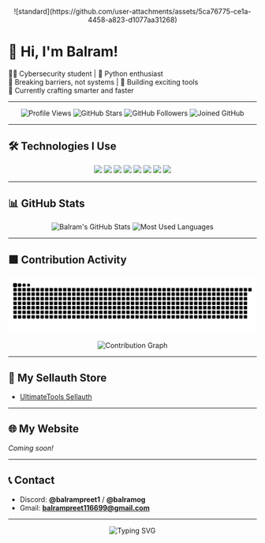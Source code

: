 <!-- Banner Section -->
<p align="center">
  ![standard](https://github.com/user-attachments/assets/5ca76775-ce1a-4458-a823-d1077aa31268)

</p>

# 👋 Hi, I'm Balram!

👨‍💻 Cybersecurity student | 🐍 Python enthusiast  
🔐 Breaking barriers, not systems | 🚀 Building exciting tools  
🎯 Currently crafting smarter and faster

---

<p align="center">
  <img src="https://komarev.com/ghpvc/?username=Balram-1&label=Profile%20Views&color=0e75b6&style=for-the-badge" alt="Profile Views" />
  <img src="https://img.shields.io/github/stars/Balram-1?style=for-the-badge&label=Stars" alt="GitHub Stars" />
  <img src="https://img.shields.io/github/followers/Balram-1?style=for-the-badge&label=Followers" alt="GitHub Followers" />
  <img src="https://img.shields.io/badge/Joined%20GitHub-2022-blueviolet?style=for-the-badge" alt="Joined GitHub" />
</p>

---

## 🛠 Technologies I Use

<p align="center">
  <img src="https://img.shields.io/badge/Python-3776AB?style=for-the-badge&logo=python&logoColor=white" />
  <img src="https://img.shields.io/badge/Bash-4EAA25?style=for-the-badge&logo=gnubash&logoColor=white" />
  <img src="https://img.shields.io/badge/HTML5-E34F26?style=for-the-badge&logo=html5&logoColor=white" />
  <img src="https://img.shields.io/badge/CSS3-1572B6?style=for-the-badge&logo=css3&logoColor=white" />
  <img src="https://img.shields.io/badge/JavaScript-F7DF1E?style=for-the-badge&logo=javascript&logoColor=black" />
  <img src="https://img.shields.io/badge/Linux-FCC624?style=for-the-badge&logo=linux&logoColor=black" />
  <img src="https://img.shields.io/badge/Git-F05032?style=for-the-badge&logo=git&logoColor=white" />
  <img src="https://img.shields.io/badge/VS%20Code-007ACC?style=for-the-badge&logo=visual-studio-code&logoColor=white" />
</p>

---

## 📊 GitHub Stats

<p align="center">
  <img src="https://github-readme-stats.vercel.app/api?username=Balram-1&show_icons=true&theme=radical&hide=issues&count_private=true" alt="Balram's GitHub Stats" />
  <img src="https://github-readme-stats.vercel.app/api/top-langs/?username=Balram-1&layout=compact&theme=radical&langs_count=6" alt="Most Used Languages" />
</p>

---

## 🟩 Contribution Activity

<picture>
  <source media="(prefers-color-scheme: dark)" srcset="https://raw.githubusercontent.com/Balram-1/Balram-1/output/github-contribution-grid-snake-dark.svg" />
  <source media="(prefers-color-scheme: light)" srcset="https://raw.githubusercontent.com/Balram-1/Balram-1/output/github-contribution-grid-snake.svg" />
  <img alt="github contribution grid snake animation" src="https://raw.githubusercontent.com/Balram-1/Balram-1/output/github-contribution-grid-snake.svg" />
</picture>



<p align="center">
  <!-- Custom Contribution Bar (15 squares, latest on the right) -->
  <img src="https://github-readme-activity-graph.vercel.app/graph?username=Balram-1&theme=react-dark&hide_border=true&area=true" alt="Contribution Graph" />
</p>

---

## 🛒 My Sellauth Store

- [UltimateTools Sellauth](https://ultimatetools.mysellauth.com/)

---

## 🌐 My Website

_Coming soon!_

---

## 📞 Contact

- Discord: **@balrampreet1** / **@balramog**
- Gmail: **balrampreet116699@gmail.com**

---

<p align="center">
  <img src="https://readme-typing-svg.demolab.com?font=Fira+Code&size=24&pause=1000&color=F7F7F7&center=true&vCenter=true&width=600&lines=Thanks+for+visiting+my+profile!;Happy+Coding+%F0%9F%92%BB" alt="Typing SVG" />
</p>
